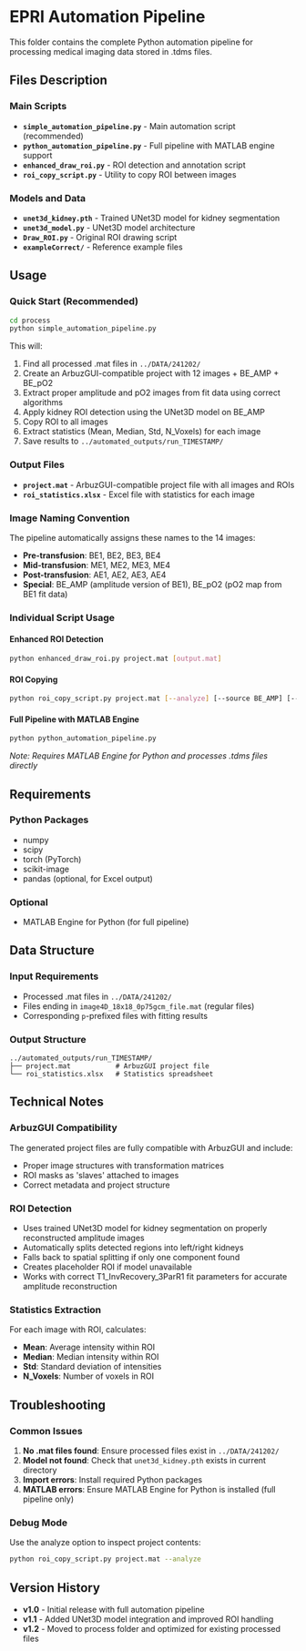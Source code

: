 # EPRI Automation Pipeline

This folder contains the complete Python automation pipeline for processing medical imaging data stored in .tdms files.

## Files Description

### Main Scripts

- **`simple_automation_pipeline.py`** - Main automation script (recommended)
- **`python_automation_pipeline.py`** - Full pipeline with MATLAB engine support
- **`enhanced_draw_roi.py`** - ROI detection and annotation script
- **`roi_copy_script.py`** - Utility to copy ROI between images

### Models and Data

- **`unet3d_kidney.pth`** - Trained UNet3D model for kidney segmentation
- **`unet3d_model.py`** - UNet3D model architecture
- **`Draw_ROI.py`** - Original ROI drawing script
- **`exampleCorrect/`** - Reference example files

## Usage

### Quick Start (Recommended)

```bash
cd process
python simple_automation_pipeline.py
```

This will:

1. Find all processed .mat files in `../DATA/241202/`
2. Create an ArbuzGUI-compatible project with 12 images + BE_AMP + BE_pO2
3. Extract proper amplitude and pO2 images from fit data using correct algorithms
4. Apply kidney ROI detection using the UNet3D model on BE_AMP
5. Copy ROI to all images
6. Extract statistics (Mean, Median, Std, N_Voxels) for each image
7. Save results to `../automated_outputs/run_TIMESTAMP/`

### Output Files

- **`project.mat`** - ArbuzGUI-compatible project file with all images and ROIs
- **`roi_statistics.xlsx`** - Excel file with statistics for each image

### Image Naming Convention

The pipeline automatically assigns these names to the 14 images:

- **Pre-transfusion**: BE1, BE2, BE3, BE4
- **Mid-transfusion**: ME1, ME2, ME3, ME4
- **Post-transfusion**: AE1, AE2, AE3, AE4
- **Special**: BE_AMP (amplitude version of BE1), BE_pO2 (pO2 map from BE1 fit data)

### Individual Script Usage

#### Enhanced ROI Detection

```bash
python enhanced_draw_roi.py project.mat [output.mat]
```

#### ROI Copying

```bash
python roi_copy_script.py project.mat [--analyze] [--source BE_AMP] [--output updated.mat]
```

#### Full Pipeline with MATLAB Engine

```bash
python python_automation_pipeline.py
```

_Note: Requires MATLAB Engine for Python and processes .tdms files directly_

## Requirements

### Python Packages

- numpy
- scipy
- torch (PyTorch)
- scikit-image
- pandas (optional, for Excel output)

### Optional

- MATLAB Engine for Python (for full pipeline)

## Data Structure

### Input Requirements

- Processed .mat files in `../DATA/241202/`
- Files ending in `image4D_18x18_0p75gcm_file.mat` (regular files)
- Corresponding `p`-prefixed files with fitting results

### Output Structure

```
../automated_outputs/run_TIMESTAMP/
├── project.mat           # ArbuzGUI project file
└── roi_statistics.xlsx   # Statistics spreadsheet
```

## Technical Notes

### ArbuzGUI Compatibility

The generated project files are fully compatible with ArbuzGUI and include:

- Proper image structures with transformation matrices
- ROI masks as 'slaves' attached to images
- Correct metadata and project structure

### ROI Detection

- Uses trained UNet3D model for kidney segmentation on properly reconstructed amplitude images
- Automatically splits detected regions into left/right kidneys
- Falls back to spatial splitting if only one component found
- Creates placeholder ROI if model unavailable
- Works with correct T1_InvRecovery_3ParR1 fit parameters for accurate amplitude reconstruction

### Statistics Extraction

For each image with ROI, calculates:

- **Mean**: Average intensity within ROI
- **Median**: Median intensity within ROI
- **Std**: Standard deviation of intensities
- **N_Voxels**: Number of voxels in ROI

## Troubleshooting

### Common Issues

1. **No .mat files found**: Ensure processed files exist in `../DATA/241202/`
2. **Model not found**: Check that `unet3d_kidney.pth` exists in current directory
3. **Import errors**: Install required Python packages
4. **MATLAB errors**: Ensure MATLAB Engine for Python is installed (full pipeline only)

### Debug Mode

Use the analyze option to inspect project contents:

```bash
python roi_copy_script.py project.mat --analyze
```

## Version History

- **v1.0** - Initial release with full automation pipeline
- **v1.1** - Added UNet3D model integration and improved ROI handling
- **v1.2** - Moved to process folder and optimized for existing processed files
